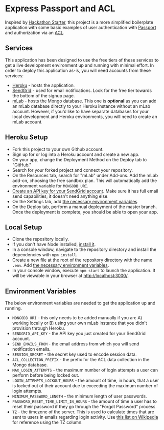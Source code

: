 # Express Passport and ACL
Inspired by [Hackathon Starter](https://github.com/sahat/hackathon-starter), this project is a more simplified boilerplate application with some basic examples of user authentication with [Passport](https://github.com/jaredhanson/passport) and authorization via an [ACL](https://github.com/OptimalBits/node_acl).

## Services
This application has been designed to use the free tiers of these services to get a live development environment up and running with minimal effort.  In order to deploy this application as-is, you will need accounts from these services:

* [Heroku](https://signup.heroku.com/) - hosts the application.
* [SendGrid](https://sendgrid.com/pricing/) - used for email notifications.  Look for the free tier towards the bottom of the signup page.
* [mLab](https://mlab.com/signup/) - hosts the Mongo database.  This one is **optional** as you can add an mLab database directly to your Heroku instance without an mLab account.  However, if you'd like to have separate databases for your local development and Heroku environments, you will need to create an mLab account.

## Heroku Setup

* Fork this project to your own Github account.
* Sign up for or log into a Heroku account and create a new app.
* On your app, change the Deployment Method on the Deploy tab to "GitHub."
* Search for your forked project and connect your repository.
* On the Resources tab, search for "mLab" under Add-ons.  Add the mLab add-on, choosing the free sandbox plan.  This will automatically add the environment variable for `MONGODB_URI`.
* [Create an API key for your SendGrid account](https://sendgrid.com/docs/User_Guide/Settings/api_keys.html#-Create-an-API-Key).  Make sure it has full email send capabilities; it doesn't need anything else.
* On the Settings tab, add [the necessary environment variables](#environment-variables).
* On the Deploy tab, perform a manual deployment of the master branch.  Once the deployment is complete, you should be able to open your app.

## Local Setup

* Clone the repository locally.
* If you don't have Node installed, [install it](https://nodejs.org/en/download/).
* In a console window, navigate to the repository directory and install the dependencies with `npm install`.
* Create a new file at the root of the repository directory with the name `.env`.  Add [the necessary environment variables](#environment-variables).
* In your console window, execute `npm start` to launch the application.  It will be viewable in your browser at [http://localhost:3000/](http://localhost:3000/).

## Environment Variables
The below environment variables are needed to get the application up and running.

* `MONGODB_URI` - this only needs to be added manually if you are A) working locally or B) using your own mLab instance that you didn't provision through Heroku.
* `SENDGRID_API_KEY` - the API key you just created for your SendGrid account.
* `SEND_EMAILS_FROM` - the email address from which you will send notification emails.
* `SESSION_SECRET` - the secret key used to encode session data.
* `ACL_COLLECTION_PREFIX` - the prefix for the ACL data collection in the Mongo database.
* `MAX_LOGIN_ATTEMPTS` - the maximum number of login attempts a user can perform before being locked out.
* `LOGIN_ATTEMPTS_LOCKOUT_HOURS` - the amount of time, in hours, that a user is locked out of their account due to exceeding the maximum number of login attempts.
* `MINIMUM_PASSWORD_LENGTH` - the minimum length of user passwords.
* `PASSWORD_RESET_TIME_LIMIT_IN_HOURS` - the amount of time a user has to reset their password if they go through the "Forgot Password" process.
* `TZ` - the timezone of the server.  This is used to calculate times that are sent to users in emails regarding login activity.  Use [this list on Wikipedia](https://en.wikipedia.org/wiki/List_of_tz_database_time_zones) for reference using the TZ column.
